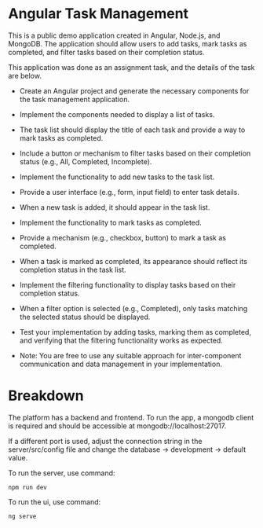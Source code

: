 # Angular Task Management

This is a public demo application created in Angular, Node.js, and MongoDB. The application should allow users to add tasks, mark tasks as completed, and filter tasks based on their completion status.

This application was done as an assignment task, and the details of the task are below.

- Create an Angular project and generate the necessary components for the task management application.

- Implement the components needed to display a list of tasks.

- The task list should display the title of each task and provide a way to mark tasks as completed.

- Include a button or mechanism to filter tasks based on their completion status (e.g., All, Completed, Incomplete).

- Implement the functionality to add new tasks to the task list.

- Provide a user interface (e.g., form, input field) to enter task details.

- When a new task is added, it should appear in the task list.

- Implement the functionality to mark tasks as completed.

- Provide a mechanism (e.g., checkbox, button) to mark a task as completed.

- When a task is marked as completed, its appearance should reflect its completion status in the task list.

- Implement the filtering functionality to display tasks based on their completion status.

- When a filter option is selected (e.g., Completed), only tasks matching the selected status should be displayed.

- Test your implementation by adding tasks, marking them as completed, and verifying that the filtering functionality works as expected.

- Note: You are free to use any suitable approach for inter-component communication and data management in your implementation.


# Breakdown

The platform has a backend and frontend. To run the app, a mongodb client is required and should be accessible at mongodb://localhost:27017. 

If a different port is used, adjust the connection string in the server/src/config file and change the database -> development -> default value.

To run the server, use command:

```
npm run dev
```

To run the ui, use command:

```
ng serve
```